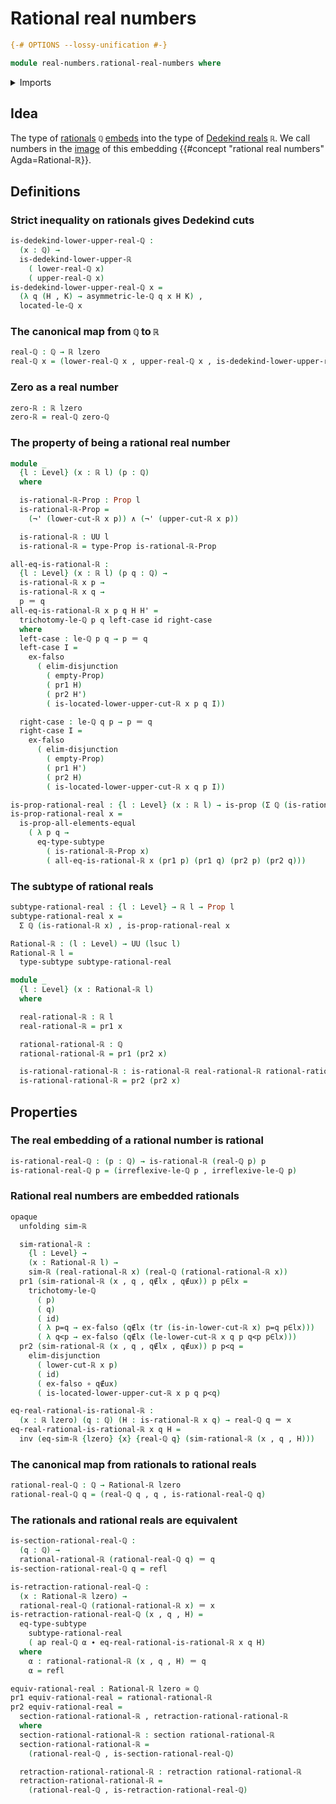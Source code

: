 # Rational real numbers

```agda
{-# OPTIONS --lossy-unification #-}

module real-numbers.rational-real-numbers where
```

<details><summary>Imports</summary>

```agda
open import elementary-number-theory.rational-numbers
open import elementary-number-theory.strict-inequality-rational-numbers

open import foundation.action-on-identifications-functions
open import foundation.conjunction
open import foundation.dependent-pair-types
open import foundation.disjunction
open import foundation.empty-types
open import foundation.equivalences
open import foundation.function-types
open import foundation.identity-types
open import foundation.negation
open import foundation.propositions
open import foundation.retractions
open import foundation.sections
open import foundation.subtypes
open import foundation.transport-along-identifications
open import foundation.universe-levels

open import real-numbers.dedekind-real-numbers
open import real-numbers.rational-lower-dedekind-real-numbers
open import real-numbers.rational-upper-dedekind-real-numbers
open import real-numbers.similarity-real-numbers
```

</details>

## Idea

The type of [rationals](elementary-number-theory.rational-numbers.md) `ℚ`
[embeds](foundation-core.embeddings.md) into the type of
[Dedekind reals](real-numbers.dedekind-real-numbers.md) `ℝ`. We call numbers in
the [image](foundation.images.md) of this embedding
{{#concept "rational real numbers" Agda=Rational-ℝ}}.

## Definitions

### Strict inequality on rationals gives Dedekind cuts

```agda
is-dedekind-lower-upper-real-ℚ :
  (x : ℚ) →
  is-dedekind-lower-upper-ℝ
    ( lower-real-ℚ x)
    ( upper-real-ℚ x)
is-dedekind-lower-upper-real-ℚ x =
  (λ q (H , K) → asymmetric-le-ℚ q x H K) ,
  located-le-ℚ x
```

### The canonical map from `ℚ` to `ℝ`

```agda
real-ℚ : ℚ → ℝ lzero
real-ℚ x = (lower-real-ℚ x , upper-real-ℚ x , is-dedekind-lower-upper-real-ℚ x)
```

### Zero as a real number

```agda
zero-ℝ : ℝ lzero
zero-ℝ = real-ℚ zero-ℚ
```

### The property of being a rational real number

```agda
module _
  {l : Level} (x : ℝ l) (p : ℚ)
  where

  is-rational-ℝ-Prop : Prop l
  is-rational-ℝ-Prop =
    (¬' (lower-cut-ℝ x p)) ∧ (¬' (upper-cut-ℝ x p))

  is-rational-ℝ : UU l
  is-rational-ℝ = type-Prop is-rational-ℝ-Prop
```

```agda
all-eq-is-rational-ℝ :
  {l : Level} (x : ℝ l) (p q : ℚ) →
  is-rational-ℝ x p →
  is-rational-ℝ x q →
  p ＝ q
all-eq-is-rational-ℝ x p q H H' =
  trichotomy-le-ℚ p q left-case id right-case
  where
  left-case : le-ℚ p q → p ＝ q
  left-case I =
    ex-falso
      ( elim-disjunction
        ( empty-Prop)
        ( pr1 H)
        ( pr2 H')
        ( is-located-lower-upper-cut-ℝ x p q I))

  right-case : le-ℚ q p → p ＝ q
  right-case I =
    ex-falso
      ( elim-disjunction
        ( empty-Prop)
        ( pr1 H')
        ( pr2 H)
        ( is-located-lower-upper-cut-ℝ x q p I))

is-prop-rational-real : {l : Level} (x : ℝ l) → is-prop (Σ ℚ (is-rational-ℝ x))
is-prop-rational-real x =
  is-prop-all-elements-equal
    ( λ p q →
      eq-type-subtype
        ( is-rational-ℝ-Prop x)
        ( all-eq-is-rational-ℝ x (pr1 p) (pr1 q) (pr2 p) (pr2 q)))
```

### The subtype of rational reals

```agda
subtype-rational-real : {l : Level} → ℝ l → Prop l
subtype-rational-real x =
  Σ ℚ (is-rational-ℝ x) , is-prop-rational-real x

Rational-ℝ : (l : Level) → UU (lsuc l)
Rational-ℝ l =
  type-subtype subtype-rational-real

module _
  {l : Level} (x : Rational-ℝ l)
  where

  real-rational-ℝ : ℝ l
  real-rational-ℝ = pr1 x

  rational-rational-ℝ : ℚ
  rational-rational-ℝ = pr1 (pr2 x)

  is-rational-rational-ℝ : is-rational-ℝ real-rational-ℝ rational-rational-ℝ
  is-rational-rational-ℝ = pr2 (pr2 x)
```

## Properties

### The real embedding of a rational number is rational

```agda
is-rational-real-ℚ : (p : ℚ) → is-rational-ℝ (real-ℚ p) p
is-rational-real-ℚ p = (irreflexive-le-ℚ p , irreflexive-le-ℚ p)
```

### Rational real numbers are embedded rationals

```agda
opaque
  unfolding sim-ℝ

  sim-rational-ℝ :
    {l : Level} →
    (x : Rational-ℝ l) →
    sim-ℝ (real-rational-ℝ x) (real-ℚ (rational-rational-ℝ x))
  pr1 (sim-rational-ℝ (x , q , q∉lx , q∉ux)) p p∈lx =
    trichotomy-le-ℚ
      ( p)
      ( q)
      ( id)
      ( λ p=q → ex-falso (q∉lx (tr (is-in-lower-cut-ℝ x) p=q p∈lx)))
      ( λ q<p → ex-falso (q∉lx (le-lower-cut-ℝ x q p q<p p∈lx)))
  pr2 (sim-rational-ℝ (x , q , q∉lx , q∉ux)) p p<q =
    elim-disjunction
      ( lower-cut-ℝ x p)
      ( id)
      ( ex-falso ∘ q∉ux)
      ( is-located-lower-upper-cut-ℝ x p q p<q)

eq-real-rational-is-rational-ℝ :
  (x : ℝ lzero) (q : ℚ) (H : is-rational-ℝ x q) → real-ℚ q ＝ x
eq-real-rational-is-rational-ℝ x q H =
  inv (eq-sim-ℝ {lzero} {x} {real-ℚ q} (sim-rational-ℝ (x , q , H)))
```

### The canonical map from rationals to rational reals

```agda
rational-real-ℚ : ℚ → Rational-ℝ lzero
rational-real-ℚ q = (real-ℚ q , q , is-rational-real-ℚ q)
```

### The rationals and rational reals are equivalent

```agda
is-section-rational-real-ℚ :
  (q : ℚ) →
  rational-rational-ℝ (rational-real-ℚ q) ＝ q
is-section-rational-real-ℚ q = refl

is-retraction-rational-real-ℚ :
  (x : Rational-ℝ lzero) →
  rational-real-ℚ (rational-rational-ℝ x) ＝ x
is-retraction-rational-real-ℚ (x , q , H) =
  eq-type-subtype
    subtype-rational-real
    ( ap real-ℚ α ∙ eq-real-rational-is-rational-ℝ x q H)
  where
    α : rational-rational-ℝ (x , q , H) ＝ q
    α = refl

equiv-rational-real : Rational-ℝ lzero ≃ ℚ
pr1 equiv-rational-real = rational-rational-ℝ
pr2 equiv-rational-real =
  section-rational-rational-ℝ , retraction-rational-rational-ℝ
  where
  section-rational-rational-ℝ : section rational-rational-ℝ
  section-rational-rational-ℝ =
    (rational-real-ℚ , is-section-rational-real-ℚ)

  retraction-rational-rational-ℝ : retraction rational-rational-ℝ
  retraction-rational-rational-ℝ =
    (rational-real-ℚ , is-retraction-rational-real-ℚ)
```

